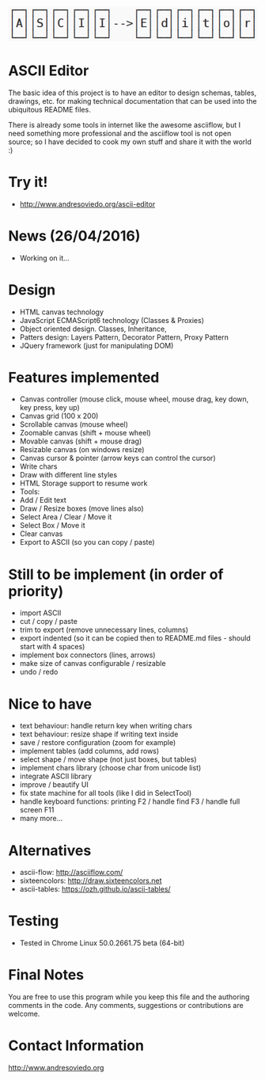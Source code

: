 ![alt tag](https://github.com/andresoviedo/ascii-editor/blob/master/ascii-editor.png?raw=true)

ASCII Editor
============

The basic idea of this project is to have an editor to design schemas, tables, drawings, etc. for making technical documentation that can be
used into the ubiquitous README files.

There is already some tools in internet like the awesome asciiflow, but I need something more professional and the asciiflow tool is not open source;
so I have decided to cook my own stuff and share it with the world :)


Try it!
=======

* http://www.andresoviedo.org/ascii-editor


News (26/04/2016)
=================

- Working on it...


Design
======

- HTML canvas technology
- JavaScript ECMAScript6 technology (Classes & Proxies)
- Object oriented design. Classes, Inheritance,
- Patters design: Layers Pattern, Decorator Pattern, Proxy Pattern
- JQuery framework (just for manipulating DOM)


Features implemented
====================

- Canvas controller (mouse click, mouse wheel, mouse drag, key down, key press, key up)
- Canvas grid (100 x 200)
- Scrollable canvas (mouse wheel)
- Zoomable canvas (shift + mouse wheel)
- Movable canvas (shift + mouse drag)
- Resizable canvas (on windows resize)
- Canvas cursor & pointer (arrow keys can control the cursor)
- Write chars
- Draw with different line styles
- HTML Storage support to resume work
- Tools:
 - Add / Edit text
 - Draw / Resize boxes (move lines also)
 - Select Area / Clear / Move it
 - Select Box / Move it
 - Clear canvas
 - Export to ASCII (so you can copy / paste)


Still to be implement (in order of priority)
============================================

- import ASCII
- cut / copy / paste
- trim to export (remove unnecessary lines, columns)
- export indented (so it can be copied then to README.md files - should start with 4 spaces)
- implement box connectors (lines, arrows)
- make size of canvas configurable / resizable
- undo / redo


Nice to have
============

- text behaviour: handle return key when writing chars
- text behaviour: resize shape if writing text inside
- save / restore configuration (zoom for example)
- implement tables (add columns, add rows)
- select shape / move shape (not just boxes, but tables)
- implement chars library (choose char from unicode list)
- integrate ASCII library
- improve / beautify UI
- fix state machine for all tools (like I did in SelectTool)
- handle keyboard functions: printing F2 / handle find F3 / handle full screen F11
- many more...


Alternatives
============

* ascii-flow: http://asciiflow.com/
* sixteencolors: http://draw.sixteencolors.net
* ascii-tables: https://ozh.github.io/ascii-tables/


Testing
=======

* Tested in Chrome Linux 50.0.2661.75 beta (64-bit)


Final Notes
===========

You are free to use this program while you keep this file and the authoring comments in the code. Any comments, suggestions or contributions are welcome.


Contact Information
===================

http://www.andresoviedo.org
